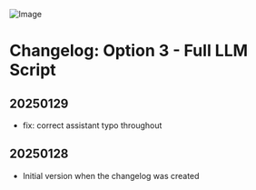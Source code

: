 ![Image](https://github.com/music-assistant/voice-support/blob/main/assets/music-assistant.png?raw=true)

# Changelog: Option 3 - Full LLM Script

## 20250129

* fix: correct assistant typo throughout

## 20250128

* Initial version when the changelog was created
